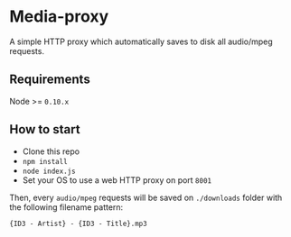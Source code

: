 Media-proxy
===========

A simple HTTP proxy which automatically saves to disk all audio/mpeg requests.

## Requirements

Node >= `0.10.x`

## How to start

- Clone this repo
- `npm install`
- `node index.js`
- Set your OS to use a web HTTP proxy on port `8001`

Then, every `audio/mpeg` requests will be saved on `./downloads` folder with the following filename pattern:

```{ID3 - Artist} - {ID3 - Title}.mp3```
